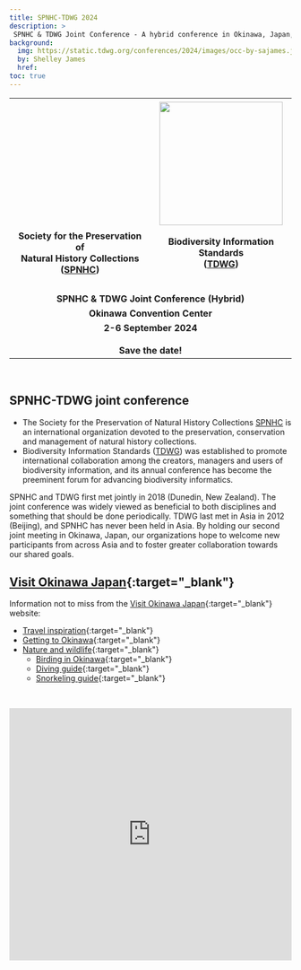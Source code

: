 ```yaml
---
title: SPNHC-TDWG 2024
description: >
 SPNHC & TDWG Joint Conference - A hybrid conference in Okinawa, Japan, 2-6 September 2024
background:
  img: https://static.tdwg.org/conferences/2024/images/occ-by-sajames.jpg
  by: Shelley James
  href: 
toc: true
---
```


<table style="width: 100%; border-collapse: collapse;" border="0">
<tbody>
<tr style="height: 234px;">
<td style="width: 50%; text-align: center; height: 234px;"><a href="https://www.spnhc.org"><img src="https://i0.wp.com/spnhc.org/wp-content/uploads/2022/10/SPNHC_LOGO_squareMed.jpg?w=216&amp;ssl=1" alt="" /></a></td>
<td style="width: 50%; text-align: center; height: 234px;"><a href="https://www.tdwg.org/"><img src="https://static.tdwg.org/logo/Colour/PNG/tdwg-logo-hex-sticker-noframe-w220.png" alt="" width="220" /></a></td>
</tr>
<tr>
<td style="text-align: center; width: 50%;"><strong>Society for the Preservation of</strong><br /><strong>Natural History Collections<br />(<a href="https://www.spnhc.org">SPNHC</a>)</strong></td>
<td style="text-align: center; width: 50%;"><strong>Biodiversity Information Standards</strong><br /><strong>(<a href="https://www.tdwg.org/">TDWG</a>)</strong></td>
</tr>
<tr>
<td style="text-align: center; width: 100%;" colspan="2">&nbsp;</td>
</tr>
<tr style="height: 18px;">
<td style="text-align: center; height: 18px; width: 100%;" colspan="2"><strong>SPNHC &amp; TDWG Joint Conference (Hybrid)</strong></td>
</tr>
<tr style="height: 18px;">
<td style="width: 100%; text-align: center; height: 18px;" colspan="2"><strong>Okinawa Convention Center</strong></td>
</tr>
<tr style="height: 18px;">
<td style="text-align: center; height: 18px; width: 100%;" colspan="2"><strong>2-6 September 2024</strong></td>
</tr>
<tr>
<td style="width: 100%; text-align: center; height: 2.5em; vertical-align: bottom;" colspan="2"><strong>Save the date!</strong></td>
</tr>
</tbody>
</table>

<p>&nbsp;</p>

## SPNHC-TDWG joint conference

  - The Society for the Preservation of Natural History Collections [SPNHC](https://www.spnhc.org) is an international organization devoted to the preservation, conservation and management of natural history collections.
  - Biodiversity Information Standards ([TDWG](/)) was established to promote international collaboration among the creators, managers and users of biodiversity information, and its annual conference has become the preeminent forum for advancing biodiversity informatics.

SPNHC and TDWG first met jointly in 2018 (Dunedin, New Zealand).  The joint conference was widely viewed as beneficial to both disciplines and something that should be done periodically. TDWG last met in Asia in 2012 (Beijing), and SPNHC has never been held in Asia.  By holding our second joint meeting in Okinawa, Japan, our organizations hope to welcome new participants from across Asia and to foster greater collaboration towards our shared goals.

## [Visit Okinawa Japan](https://visitokinawajapan.com/){:target="_blank"} 

Information not to miss from the [Visit Okinawa Japan](https://visitokinawajapan.com/){:target="_blank"} website:
  - [Travel inspiration](https://visitokinawajapan.com/travel-inspiration/#con-02){:target="_blank"}
  - [Getting to Okinawa](https://visitokinawajapan.com/plan-your-trip/getting-to-okinawa/){:target="_blank"}
  - [Nature and wildlife](https://visitokinawajapan.com/discover/wonderful-nature-okinawa/){:target="_blank"}
    - [Birding in Okinawa](https://visitokinawajapan.com/travel-inspiration/okinawa-birdwatching-paradise/){:target="_blank"}
    - [Diving guide](https://visitokinawajapan.com/travel-inspiration/okinawa-diving-guide/){:target="_blank"}
    - [Snorkeling guide](https://visitokinawajapan.com/travel-inspiration/okinawa-snorkeling-guide/){:target="_blank"}

<p>&nbsp;</p>

<iframe src="https://www.google.com/maps/embed?pb=!1m18!1m12!1m3!1d15961271.026159793!2d127.5096399435818!3d30.779717013870645!2m3!1f0!2f0!3f0!3m2!1i1024!2i768!4f13.1!3m3!1m2!1s0x34e56ca503aaaaab%3A0xeb769b84d6de2088!2sOkinawa%20Convention%20Centre!5e0!3m2!1sen!2sus!4v1698478006062!5m2!1sen!2sus" width="100%" height="450" style="border:0;" allowfullscreen="" loading="lazy" referrerpolicy="no-referrer-when-downgrade"></iframe>
